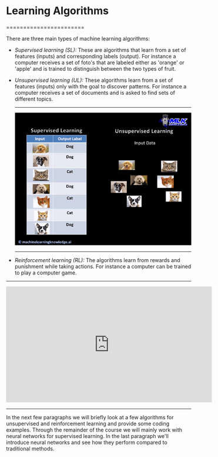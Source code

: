# Learning Algorithms

=======================

There are three main types of machine learning algorithms:

- _Supervised learning (SL):_
  These are algorithms that learn from a set of features (inputs) and corresponding labels (output). For instance a computer receives a set of foto's that are labeled either as 'orange' or 'apple' and is trained to distinguish between the two types of fruit.
- _Unsupervised learning (UL):_
  These algorithms learn from a set of features (inputs) only with the goal to discover patterns. For instance a computer receives a set of documents and is asked to find sets of different topics.
  <hr>

  ![](images/superunsuper.gif)

  <hr>

- _Reinforcement learning (RL):_
  The algorithms learn from rewards and punishment while taking actions. For instance a computer can be trained to play a computer game.

<hr>

<div style="text-align: center;">
    <iframe width="560" height="315" src="https://www.youtube.com/embed/CI3FRsSAa_U" frameborder="0" allow="accelerometer; autoplay; clipboard-write; encrypted-media; gyroscope; picture-in-picture" allowfullscreen></iframe>
</div>

<hr>

In the next few paragraphs we will briefly look at a few algorithms for unsupervised and reinforcement learning and provide some coding examples. Through the remainder of the course we will mainly work with neural networks for supervised learning. In the last paragraph we'll introduce neural networks and see how they perform compared to traditional methods.
